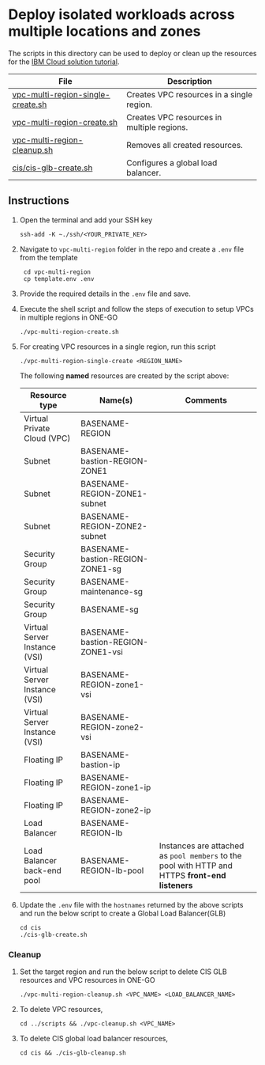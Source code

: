 # Deploy isolated workloads across multiple locations and zones

The scripts in this directory can be used to deploy or clean up the resources for the [IBM Cloud solution tutorial](https://cloud.ibm.com/docs/tutorials?topic=solution-tutorials-vpc-multi-region#vpc-multi-region).

| File | Description |
| ---- | ----------- |
| [vpc-multi-region-single-create.sh](vpc-multi-region-single-create.sh) | Creates VPC resources in a single region. |
| [vpc-multi-region-create.sh](vpc-multi-region-create.sh) | Creates VPC resources in multiple regions. |
| [vpc-multi-region-cleanup.sh](vpc-multi-region-cleanup.sh) | Removes all created resources. |
| [cis/cis-glb-create.sh](cis/cis-glb-create.sh) | Configures a global load balancer. |

## Instructions

1. Open the terminal and add your SSH key

    ```
    ssh-add -K ~./ssh/<YOUR_PRIVATE_KEY>
    ```

1. Navigate to `vpc-multi-region` folder in the repo and create a `.env` file from the template

   ```
    cd vpc-multi-region
    cp template.env .env
   ```

1. Provide the required details in the `.env` file and save.
1. Execute the shell script and follow the steps of execution to setup VPCs in multiple regions in ONE-GO

    ```
    ./vpc-multi-region-create.sh
    ```
1. For creating VPC resources in a single region, run this script
    ```
    ./vpc-multi-region-single-create <REGION_NAME>
    ```
    The following **named** resources are created by the script above:
    
    | Resource type| Name(s) | Comments |
    |--------------|------|----------|
    | Virtual Private Cloud (VPC) | BASENAME-REGION | |
    | Subnet | BASENAME-bastion-REGION-ZONE1|  |
    | Subnet | BASENAME-REGION-ZONE1-subnet| |
    | Subnet | BASENAME-REGION-ZONE2-subnet| |
    | Security Group | BASENAME-bastion-REGION-ZONE1-sg | |
    | Security Group | BASENAME-maintenance-sg | |
    | Security Group | BASENAME-sg | |
    | Virtual Server Instance (VSI) | BASENAME-bastion-REGION-ZONE1-vsi | |
    | Virtual Server Instance (VSI) | BASENAME-REGION-zone1-vsi | |
    | Virtual Server Instance (VSI) | BASENAME-REGION-zone2-vsi | |
    | Floating IP | BASENAME-bastion-ip | |
    | Floating IP | BASENAME-REGION-zone1-ip | |
    | Floating IP | BASENAME-REGION-zone2-ip | |
    | Load Balancer | BASENAME-REGION-lb | |
    | Load Balancer back-end pool | BASENAME-REGION-lb-pool | Instances are attached as `pool members` to the pool with HTTP and HTTPS **front-end listeners**|


1. Update the `.env` file with the `hostnames` returned by the above scripts and run the below script to create a Global Load Balancer(GLB)
    ```
    cd cis
    ./cis-glb-create.sh
    ```
### Cleanup

1. Set the target region and run the below script to delete CIS GLB resources and VPC resources in ONE-GO
    ```
    ./vpc-multi-region-cleanup.sh <VPC_NAME> <LOAD_BALANCER_NAME>
    ```
1. To delete VPC resources,
    ```
    cd ../scripts && ./vpc-cleanup.sh <VPC_NAME>
    ```
1. To delete CIS global load balancer resources,
    ```
    cd cis && ./cis-glb-cleanup.sh
    ```